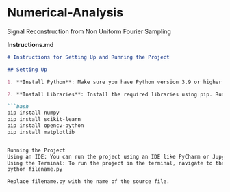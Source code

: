 # Numerical-Analysis
Signal Reconstruction from Non Uniform Fourier Sampling


**Instructions.md**
```markdown
# Instructions for Setting Up and Running the Project

## Setting Up

1. **Install Python**: Make sure you have Python version 3.9 or higher installed. You can download it from the official Python website.

2. **Install Libraries**: Install the required libraries using pip. Run the following commands in your terminal:

```bash
pip install numpy
pip install scikit-learn
pip install opencv-python
pip install matplotlib


Running the Project
Using an IDE: You can run the project using an IDE like PyCharm or Jupyter Notebook. Just open the project file in the IDE and run it.
Using the Terminal: To run the project in the terminal, navigate to the directory containing the project file and run the following command:
python filename.py

Replace filename.py with the name of the source file. 
